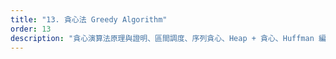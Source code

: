 ```yaml
---
title: "13. 貪心法 Greedy Algorithm"
order: 13
description: "貪心演算法原理與證明、區間調度、序列貪心、Heap + 貪心、Huffman 編碼與 A* 演算法"
---
```

